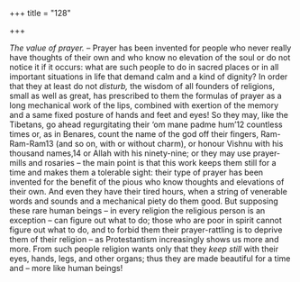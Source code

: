 +++
title = "128"

+++

*The value of prayer.* – Prayer has been invented for people who never really have thoughts of their own and who know no elevation of the soul or do not notice it if it occurs: what are such people to do in sacred places or in all important situations in life that demand calm and a kind of dignity? In order that they at least do not *disturb,* the wisdom of all founders of religions, small as well as great, has prescribed to them the formulas of prayer as a long mechanical work of the lips, combined with exertion of the memory and a same fixed posture of hands and feet and eyes\! So they may, like the Tibetans, go ahead regurgitating their ‘om mane padme hum’12 countless times or, as in Benares, count the name of the god off their fingers, Ram-Ram-Ram13 \(and so on, with or without charm\), or honour Vishnu with his thousand names,14 or Allah with his ninety-nine; or they may use prayer-mills and rosaries – the main point is that this work keeps them still for a time and makes them a tolerable sight: their type of prayer has been invented for the benefit of the pious who know thoughts and elevations of their own. And even they have their tired hours, when a string of venerable words and sounds and a mechanical piety do them good. But supposing these rare human beings – in every religion the religious person is an exception – can figure out what to do; those who are poor in spirit cannot figure out what to do, and to forbid them their prayer-rattling is to deprive them of their religion – as Protestantism increasingly shows us more and more. From such people religion wants only that they *keep still* with their eyes, hands, legs, and other organs; thus they are made beautiful for a time and – more like human beings\!


